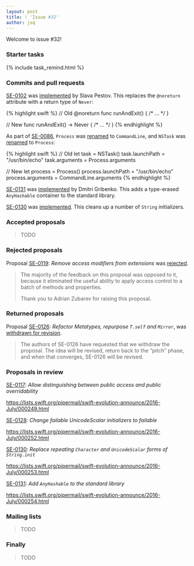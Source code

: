 ```yaml
---
layout: post
title: ! 'Issue #32'
author: jsq
---
```


Welcome to issue #32!

<!--excerpt-->

### Starter tasks

{% include task_remind.html %}

### Commits and pull requests

[SE-0102](https://github.com/apple/swift-evolution/blob/master/proposals/0102-noreturn-bottom-type.md) was [implemented](https://github.com/apple/swift/pull/3658) by Slava Pestov. This replaces the `@noreturn` attribute with a return type of `Never`:

{% highlight swift %}
// Old
@noreturn func runAndExit() { /* ... */ }

// New
func runAndExit() -> Never { /* ... */ }
{% endhighlight %}

As part of [SE-0086](https://github.com/apple/swift-evolution/blob/master/proposals/0086-drop-foundation-ns.md), `Process` was [renamed](https://github.com/apple/swift/pull/3598) to `CommandLine`, and `NSTask` was [renamed](https://github.com/apple/swift/pull/3670) to `Process`:

{% highlight swift %}
// Old
let task = NSTask()
task.launchPath = "/usr/bin/echo"
task.arguments = Process.arguments

// New
let process = Process()
process.launchPath = "/usr/bin/echo"
process.arguments = CommandLine.arguments
{% endhighlight %}

[SE-0131](https://github.com/apple/swift-evolution/blob/master/proposals/0131-anyhashable.md) was [implemented](https://github.com/apple/swift/pull/3554) by Dmitri Gribenko. This adds a type-erased `AnyHashable` container to the standard library.

[SE-0130](https://github.com/apple/swift-evolution/blob/master/proposals/0130-string-initializers-cleanup.md) was [implemented](https://github.com/apple/swift/pull/3758). This cleans up a number of `String` initializers.

### Accepted proposals

> TODO

### Rejected proposals

Proposal [SE-0119](https://github.com/apple/swift-evolution/blob/master/proposals/0119-extensions-access-modifiers.md): *Remove access modifiers from extensions* was [rejected](https://lists.swift.org/pipermail/swift-evolution-announce/2016-July/000250.html).

> The majority of the feedback on this proposal was opposed to it, because it eliminated the useful ability to apply access control to a batch of methods and properties.
>
> Thank you to Adrian Zubarev for raising this proposal.

### Returned proposals

Proposal [SE-0126](https://github.com/apple/swift-evolution/blob/master/proposals/0126-refactor-metatypes-repurpose-t-dot-self-and-mirror.md): *Refactor Metatypes, repurpose `T.self` and `Mirror`*, was [withdrawn for revision](https://lists.swift.org/pipermail/swift-evolution-announce/2016-July/000251.html).

> The authors of SE-0126 have requested that we withdraw the proposal.  The idea will be revised, return back to the “pitch” phase, and when that converges, SE-0126 will be revised.

### Proposals in review

[SE-0117](https://github.com/apple/swift-evolution/blob/master/proposals/0117-non-public-subclassable-by-default.md): *Allow distinguishing between public access and public overridability*

https://lists.swift.org/pipermail/swift-evolution-announce/2016-July/000249.html

[SE-0128](https://github.com/apple/swift-evolution/blob/master/proposals/0128-unicodescalar-failable-initializer.md): *Change failable UnicodeScalar initializers to failable*

https://lists.swift.org/pipermail/swift-evolution-announce/2016-July/000252.html

[SE-0130](https://github.com/apple/swift-evolution/blob/master/proposals/0130-string-initializers-cleanup.md): *Replace repeating `Character` and `UnicodeScalar` forms of `String.init`*

https://lists.swift.org/pipermail/swift-evolution-announce/2016-July/000253.html

[SE-0131](https://github.com/apple/swift-evolution/blob/master/proposals/0131-anyhashable.md): *Add `AnyHashable` to the standard library*

https://lists.swift.org/pipermail/swift-evolution-announce/2016-July/000254.html

### Mailing lists

> TODO

### Finally

> TODO
